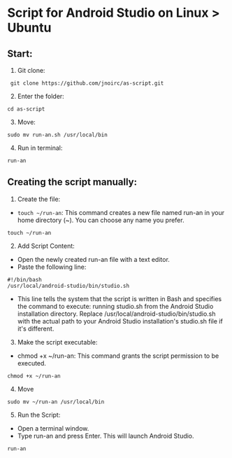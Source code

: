 # Script for Android Studio on Linux > Ubuntu

## Start:

1. Git clone:

```
 git clone https://github.com/jnoirc/as-script.git

```

2. Enter the folder:

```
cd as-script

```

3. Move:

```
sudo mv run-an.sh /usr/local/bin

```

4. Run in terminal:

```
run-an

```

## Creating the script manually:

1. Create the file:

- `touch ~/run-an`: This command creates a new file named run-an in your home directory (~). You can choose any name you prefer.

```
touch ~/run-an

```

2. Add Script Content:

- Open the newly created run-an file with a text editor.
- Paste the following line:

```
#!/bin/bash
/usr/local/android-studio/bin/studio.sh

```

- This line tells the system that the script is written in Bash and specifies the command to execute: running studio.sh from the Android Studio installation directory. Replace /usr/local/android-studio/bin/studio.sh with the actual path to your Android Studio installation's studio.sh file if it's different.

3. Make the script executable:

- chmod +x ~/run-an: This command grants the script permission to be executed.

```
chmod +x ~/run-an

```

4. Move

```
sudo mv ~/run-an /usr/local/bin

```

5. Run the Script:

- Open a terminal window.
- Type run-an and press Enter. This will launch Android Studio.

```
run-an

```

